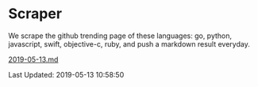 # Scraper

We scrape the github trending page of these languages: go, python, javascript, swift, objective-c, ruby, and push a markdown result everyday.

[2019-05-13.md](https://github.com/henson/Scraper/blob/master/2019-05-13.md)

Last Updated: 2019-05-13 10:58:50